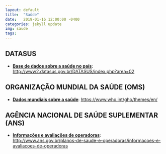 ```yaml
---
layout: default
title:  "Saúde"
date:   2019-01-16 12:00:00 -0400
categories: jekyll update
img: saude
tags:
---
```


## DATASUS

-   **[Base de dados sobre a saúde no país](http://www2.datasus.gov.br/DATASUS/index.php?area=02)**: http://www2.datasus.gov.br/DATASUS/index.php?area=02

## ORGANIZAÇÃO MUNDIAL DA SAÚDE (OMS)

-   **[Dados mundiais sobre a saúde](https://www.who.int/gho/themes/en/)**: https://www.who.int/gho/themes/en/


## AGÊNCIA NACIONAL DE SAÚDE SUPLEMENTAR (ANS)

-   **[Informações e avaliações de operadoras](http://www.ans.gov.br/planos-de-saude-e-operadoras/informacoes-e-avaliacoes-de-operadoras)**: http://www.ans.gov.br/planos-de-saude-e-operadoras/informacoes-e-avaliacoes-de-operadoras
